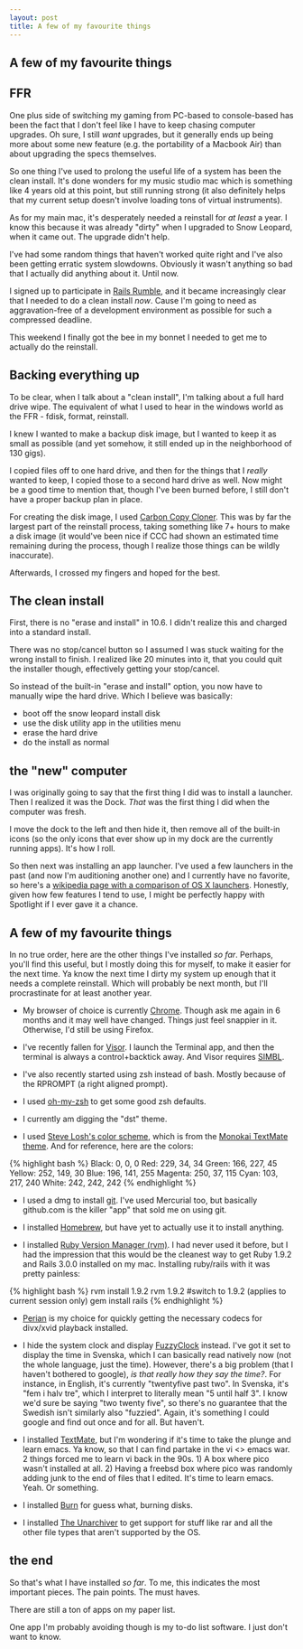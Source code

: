 ```yaml
---
layout: post
title: A few of my favourite things
---
```



A few of my favourite things
----------------------------

## FFR

One plus side of switching my gaming from PC-based to console-based has been the fact that I don't feel like I have to keep chasing computer upgrades. Oh sure, I still *want* upgrades, but it generally ends up being more about some new feature (e.g. the portability of a Macbook Air) than about upgrading the specs themselves.

So one thing I've used to prolong the useful life of a system has been the clean install. It's done wonders for my music studio mac which is something like 4 years old at this point, but still running strong (it also definitely helps that my current setup doesn't involve loading tons of virtual instruments).

As for my main mac, it's desperately needed a reinstall for *at least* a year. I know this because it was already "dirty" when I upgraded to Snow Leopard, when it came out. The upgrade didn't help.

I've had some random things that haven't worked quite right and I've also been getting erratic system slowdowns. Obviously it wasn't anything so bad that I actually did anything about it. Until now.

I signed up to participate in [Rails Rumble](http://railsrumble.com/), and it became increasingly clear that I needed to do a clean install *now*. Cause I'm going to need as aggravation-free of a development environment as possible for such a compressed deadline.

This weekend I finally got the bee in my bonnet I needed to get me to actually do the reinstall.

## Backing everything up

To be clear, when I talk about a "clean install", I'm talking about a full hard drive wipe. The equivalent of what I used to hear in the windows world as the FFR - fdisk, format, reinstall.

I knew I wanted to make a backup disk image, but I wanted to keep it as small as possible (and yet somehow, it still ended up in the neighborhood of 130 gigs).

I copied files off to one hard drive, and then for the things that I *really* wanted to keep, I copied those to a second hard drive as well. Now might be a good time to mention that, though I've been burned before, I still don't have a proper backup plan in place.

For creating the disk image, I used [Carbon Copy Cloner][carbon-copy-cloner]. This was by far the largest part of the reinstall process, taking something like 7+ hours to make a disk image (it would've been nice if CCC had shown an estimated time remaining during the process, though I realize those things can be wildly inaccurate).

Afterwards, I crossed my fingers and hoped for the best.

## The clean install

First, there is no "erase and install" in 10.6. I didn't realize this and charged into a standard install. 

There was no stop/cancel button so I assumed I was stuck waiting for the wrong install to finish. I realized like 20 minutes into it, that you could quit the installer though, effectively getting your stop/cancel.

So instead of the built-in "erase and install" option, you now have to manually wipe the hard drive. Which I believe was basically:

* boot off the snow leopard install disk
* use the disk utility app in the utilities menu
* erase the hard drive
* do the install as normal

## the "new" computer

I was originally going to say that the first thing I did was to install a launcher. Then I realized it was the Dock. *That* was the first thing I did when the computer was fresh.

I move the dock to the left and then hide it, then remove all of the built-in icons (so the only icons that ever show up in my dock are the currently running apps). It's how I roll.

So then next was installing an app launcher. I've used a few launchers in the past (and now I'm auditioning another one) and I currently have no favorite, so here's a [wikipedia page with a comparison of OS X launchers][wikipedia-launchers]. Honestly, given how few features I tend to use, I might be perfectly happy with Spotlight if I ever gave it a chance.

## A few of my favourite things

In no true order, here are the other things I've installed *so far*. Perhaps, you'll find this useful, but I mostly doing this for myself, to make it easier for the next time. Ya know the next time I dirty my system up enough that it needs a complete reinstall. Which will probably be next month, but I'll procrastinate for at least another year.

* My browser of choice is currently [Chrome][chrome]. Though ask me again in 6 months and it may well have changed. Things just feel snappier in it. Otherwise, I'd still be using Firefox.

* I've recently fallen for [Visor][visor]. I launch the Terminal app, and then the terminal is always a control+backtick away. And Visor requires [SIMBL][SIMBL].

* I've also recently started using zsh instead of bash. Mostly because of the RPROMPT (a right aligned prompt).

* I used [oh-my-zsh][oh-my-zsh] to get some good zsh defaults.

* I currently am digging the "dst" theme.

* I used [Steve Losh's color scheme][steve-losh-colors], which is from the [Monokai TextMate theme][monokai]. And for reference, here are the colors:

{% highlight bash %}
Black: 0, 0, 0
Red: 229, 34, 34
Green: 166, 227, 45
Yellow: 252, 149, 30
Blue: 196, 141, 255
Magenta: 250, 37, 115
Cyan: 103, 217, 240
White: 242, 242, 242
{% endhighlight %}

* I used a dmg to install [git][git-mac]. I've used Mercurial too, but basically github.com is the killer "app" that sold me on using git.

* I installed [Homebrew][homebrew], but have yet to actually use it to install anything.

* I installed [Ruby Version Manager (rvm)][rvm]. I had never used it before, but I had the impression that this would be the cleanest way to get Ruby 1.9.2 and Rails 3.0.0 installed on my mac. Installing ruby/rails with it was pretty painless:

{% highlight bash %}
rvm install 1.9.2
rvm 1.9.2 #switch to 1.9.2 (applies to current session only)
gem install rails
{% endhighlight %}

* [Perian][perian] is my choice for quickly getting the necessary codecs for divx/xvid playback installed.

* I hide the system clock and display [FuzzyClock][fuzzyclock] instead. I've got it set to display the time in Svenska, which I can basically read natively now (not the whole language, just the time). However, there's a big problem (that I haven't bothered to google), *is that really how they say the time?*. For instance, in English, it's currently "twentyfive past two". In Svenska, it's "fem i halv tre", which I interpret to literally mean "5 until half 3". I know we'd sure be saying "two twenty five", so there's no guarantee that the Swedish isn't similarly also "fuzzied". Again, it's something I could google and find out once and for all. But haven't.

* I installed [TextMate][textmate], but I'm wondering if it's time to take the plunge and learn emacs. Ya know, so that I can find partake in the vi <> emacs war. 2 things forced me to learn vi back in the 90s. 1) A box where pico wasn't installed at all. 2) Having a freebsd box where pico was randomly adding junk to the end of files that I edited. It's time to learn emacs. Yeah. Or something.

* I installed [Burn][burn] for guess what, burning disks.

* I installed [The Unarchiver][unarchiver] to get support for stuff like rar and all the other file types that aren't supported by the OS.

## the end

So that's what I have installed *so far*. To me, this indicates the most important pieces. The pain points. The must haves.

There are still a ton of apps on my paper list.

One app I'm probably avoiding though is my to-do list software. I just don't want to know.


[carbon-copy-cloner]: http://www.bombich.com/
[wikipedia-launchers]: http://en.wikipedia.org/wiki/Comparison_of_application_launchers#Mac_OS_X
[chrome]: http://www.google.com/chrome/
[visor]: http://visor.binaryage.com/
[SIMBL]: http://www.culater.net/software/SIMBL/SIMBL.php
[steve-losh-zsh]: http://stevelosh.com/blog/2010/02/my-extravagant-zsh-prompt/
[steve-losh-colors]: http://stevelosh.com/blog/2009/03/candy-colored-terminal/
[oh-my-zsh]: http://github.com/robbyrussell/oh-my-zsh
[monokai]: http://www.monokai.nl/blog/2006/07/15/textmate-color-theme/
[git-mac]: http://code.google.com/p/git-osx-installer/downloads/list?can=3
[homebrew]: http://mxcl.github.com/homebrew/
[rvm]: http://rvm.beginrescueend.com/
[perian]: http://perian.org/
[fuzzyclock]: http://www.objectpark.org/FuzzyClock.html
[textmate]: http://macromates.com/
[unarchiver]: http://wakaba.c3.cx/s/apps/unarchiver.html
[burn]: http://burn-osx.sourceforge.net/Pages/English/home.html
